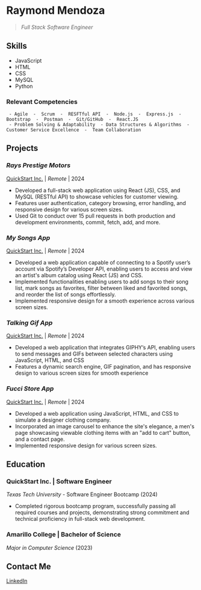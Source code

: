 # Raymond Mendoza

>_Full Stack Software Engineer_

## Skills

* JavaScript
* HTML
* CSS
* MySQL
* Python

### Relevant Competencies
     - Agile  -  Scrum  -  RESFTful API  -  Node.js  -  Express.js  -  Bootstrap  -  Postman  -  Git/GitHub  -  React.JS
     - Problem Solving & Adaptability  - Data Structures & Algorithms  -  Customer Service Excellence  -  Team Collaboration
## Projects

### _Rays Prestige Motors_  

<ins>QuickStart Inc.</ins>    |    _Remote_    |    2024
- Developed a full-stack web application using React (JS), CSS, and MySQL (RESTful API) to showcase vehicles for customer viewing.
- Features user authentication, category browsing, error handling, and responsive design for various screen sizes.
- Used Git to conduct over 15 pull requests in both production and development environments, commit, fetch, add, and more.

### _My Songs App_

<ins>QuickStart Inc.</ins>    |    _Remote_    |    2024
- Developed a web application capable of connecting to a Spotify user’s account via Spotify’s Developer API, enabling users to access and
     view an artist's album catalog using React (JS) and CSS.
- Implemented functionalities enabling users to add songs to their song list, mark songs as favorites, filter between liked and favorited
     songs, and reorder the list of songs effortlessly.
- Implemented responsive design for a smooth experience across various screen sizes.

### _Talking Gif App_

<ins>QuickStart Inc.</ins>    |    _Remote_    |    2024
- Developed a web application that integrates GIPHY’s API, enabling users to send messages and GIFs between selected characters using
     JavaScript, HTML, and CSS
- Features a dynamic search engine, GIF pagination, and has responsive design to various screen sizes for smooth experience

### _Fucci Store App_

<ins>QuickStart Inc.</ins>    |    _Remote_    |    2024
- Developed a web application using JavaScript, HTML, and CSS to simulate a designer clothing company.
- Incorporated an image carousel to enhance the site's elegance, a men's page showcasing viewable clothing items with an "add to cart" 
     button, and a contact page.
- Implemented responsive design for various screen sizes.

## Education

### QuickStart Inc. | Software Engineer

_Texas Tech University_ - Software Engineer Bootcamp (2024)
- Completed rigorous bootcamp program, successfully passing all required courses and projects, demonstrating strong commitment and technical proficiency in full-stack web development.

### Amarillo College | Bachelor of Science
_Major in Computer Science_ (2023)

## Contact Me
[LinkedIn](https://www.linkedin.com/in/raymond-mendoza-tech/)
